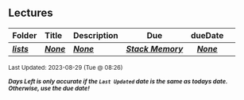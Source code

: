 ## Lectures

| Folder | Title | Description | Due | dueDate |  |
|:------|:------|:------|:-----:|:-----:|-----|
| ***<a href="https://github.com/rugbyprof/4143-PLC/tree/master/Lectures/lists">lists</a>*** | ***<a href="https://github.com/rugbyprof/4143-PLC/tree/master/Lectures/lists">None</a>*** | ***<a href="https://github.com/rugbyprof/4143-PLC/tree/master/Lectures/lists">None</a>*** | ***<a href="https://github.com/rugbyprof/4143-PLC/tree/master/Lectures/lists"> Stack Memory</a>*** | ***<a href="https://github.com/rugbyprof/4143-PLC/tree/master/Lectures/lists">None</a>*** |  |

<sup>Last Updated: 2023-08-29 (Tue @ 08:26)</sup> 

<sup>***Days Left is only accurate if the `Last Updated` date is the same as todays date. Otherwise, use the due date!***</sup> 